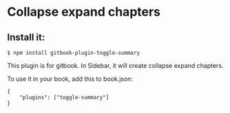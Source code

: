 # Collapse expand chapters

## Install it:

```$ npm install gitbook-plugin-toggle-summary```

This plugin is for gitbook. In Sidebar, it will create collapse expand chapters.

To use it in your book, add this to book.json:
```
{
    "plugins": ["toggle-summary"]
}
```

